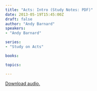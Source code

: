 ```yaml
---
title: "Acts: Intro (Study Notes: PDF)"
date: 2013-05-19T15:45:00Z
draft: false
author: "Andy Barnard"
speakers:
- "Andy Barnard"

series:
- "Study on Acts"

books:

topics:

---
```

[Download audio.](https://s3.amazonaws.com/highway/sermons/2013_05/Study_on_Acts_(intro).pdf)